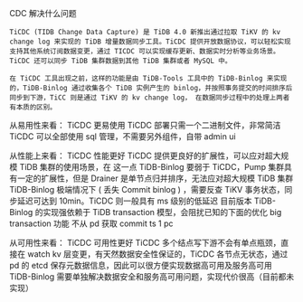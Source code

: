 CDC 解决什么问题

    TiCDC (TIDB Change Data Capture) 是 TiDB 4.0 新推出通过拉取 TiKV 的 kv change log 来实现的 TiDB 增量数据同步工具。TiCDC 提供开放数据协议，可以轻松实现支持其他系统订阅数据变更，通过 TICDC 可以实现缓存更新、数据实时分析等业务场景。TiCDC 还可以同步 TiDB 集群数据到其他 TiDB 集群或者 MySQL 中。

    在 TiCDC 工具出现之前，这样的功能是由 TiDB-Tools 工具中的 TiDB-Binlog 来实现的，TiDB-Binlog 通过收集各个 TiDB 实例产生的 binlog，并按照事务提交的时间排序后同步到下游，TiCC 则是通过 TiKV 的 kv change log， 在数据同步过程中的处理上两者有本质的区别。

从易用性来看：
TiCDC 更易使用
TiCDC 部署只需一个二进制文件，非常简洁
TiCDC 可以全部使用 sql 管理，不需要另外组件，自带 admin ui

从性能上来看：
TiCDC 性能更好
TiCDC 提供更良好的扩展性，可以应对超大规模 TiDB 集群的使用场景，在 这一点 TiDB-Binlog 要弱于 TiCDC，Pump 集群具有一定的扩展性，但是 Drainer 是单节点归并排序，无法应对超大规模 TiDB 集群
TiDB-Binlog 极端情况下 ( 丢失 Commit binlog ) ，需要反查 TiKV 事务状态，同步延迟可达到 10min。TiCDC 则一般具有 ms 级别的低延迟
目前版本 TiDB-Binlog 的实现强依赖于 TiDB transaction 模型，会阻扰已知的下面的优化
big transaction 功能
不从 pd 获取 commit ts
1 pc

 从可用性来看：
TiCDC 可用性更好
TiCDC 多个结点写下游不会有单点瓶颈，直接在 watch kv 层变更，有天然数据安全性保证的，TiCDC 各节点无状态，通过 pd 的 etcd 保存元数据信息，因此可以很方便实现数据高可用及服务高可用
TiDB-Binlog 需要单独解决数据安全和服务高可用问题，实现代价很高（目前都未实现）
